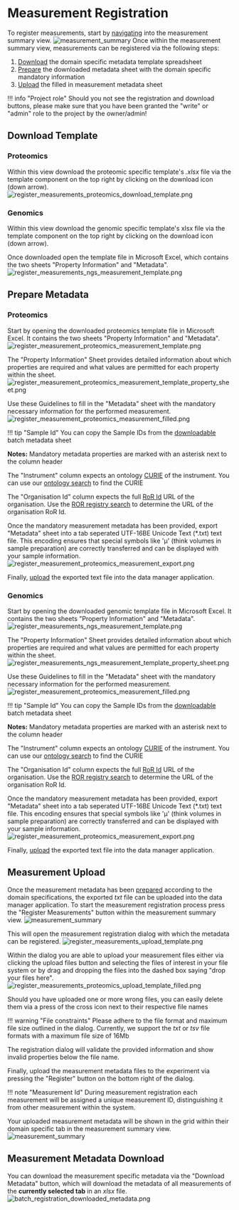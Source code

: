 # Measurement Registration

To register measurements, start by [navigating](measurement_introduction.md#measurement-navigation) into the measurement summary view.
![measurement_summary](images/measurement_summary_no_measurements.png)
Once within the measurement summary view, measurements can be registered via the following steps:

1. [Download](#download-template) the domain specific metadata template spreadsheet
2. [Prepare](#prepare-metadata) the downloaded metadata sheet with the domain specific mandatory information
3. [Upload](#measurement-upload) the filled in measurement metadata sheet

!!! info "Project role"
    Should you not see the registration and download buttons,
    please make sure that you have been granted the "write" or "admin" role to the project by the owner/admin!

## Download Template

### Proteomics

Within this view download the proteomic specific template's _.xlsx_ file via the template component on the top right by clicking
on the download icon (down arrow).
![register_measurements_proteomics_download_template.png](images/measurement_registration_proteomics_download_template.png)

### Genomics

Within this view download the genomic specific template's xlsx file via the template component on the top right by clicking
on the download icon (down arrow).

Once downloaded open the template file in Microsoft Excel, which contains the two sheets "Property Information" and "Metadata".
![register_measurements_ngs_measurement_template.png](images/measurement_registration_ngs_measurement_template.png)

## Prepare Metadata

### Proteomics

Start by opening the downloaded proteomics template file in Microsoft Excel. It contains the two sheets "Property Information" and "Metadata".
![register_measurement_proteomics_measurement_template.png](images/measurement_registration_proteomics_measurement_template.png)

The "Property Information" Sheet provides detailed information about which properties are required and what values are permitted for each property within the sheet.
![register_measurement_proteomics_measurement_template_property_sheet.png](images/measurement_registration_proteomics_measurement_template_property_sheet.png)

Use these Guidelines to fill in the "Metadata" sheet with the mandatory necessary information for the performed measurement.
![register_measurement_proteomics_measurement_filled.png](images/measurement_registration_proteomics_measurement_filled.png)

!!! tip "Sample Id"
    You can copy the Sample IDs from the [downloadable](../batch/batch_registration.md#batch-metadata-download) batch metadata sheet

**Notes:**
Mandatory metadata properties are marked with an asterisk next to the column header

The "Instrument" column expects an ontology [CURIE](https://link.springer.com/article/10.1007/s12599-022-00744-0) of the instrument.
You can use our [ontology search](../ontology_search/ontology_search_introduction.md#ontology-search) to find the CURIE

The "Organisation Id" column expects the full [RoR Id](https://ror.org/about/) URL of the organisation.
Use the [ROR registry search](https://ror.org/search) to determine the URL of the organisation RoR Id.

Once the mandatory measurement metadata has been provided, export "Metadata" sheet into a tab seperated UTF-16BE Unicode Text (*.txt) text file. This encoding ensures that special symbols like 'μ' (think volumes in sample preparation) are correctly transferred and can be displayed with your sample information.
![register_measurement_proteomics_measurement_export.png](images/measurement_registration_proteomics_measurement_export.png)

Finally, [upload](#measurement-upload) the exported text file into the data manager application.

### Genomics

Start by opening the downloaded genomic template file in Microsoft Excel. It contains the two sheets "Property Information" and "Metadata".
![register_measurements_ngs_measurement_template.png](images/measurement_registration_ngs_measurement_template.png)

The "Property Information" Sheet provides detailed information about which properties are required and what values are permitted for each property within the sheet.
![register_measurements_ngs_measurement_template_property_sheet.png](images/measurement_registration_ngs_measurement_template_property_sheet.png)

Use these Guidelines to fill in the "Metadata" sheet with the mandatory necessary information for the performed measurement.
![register_measurement_proteomics_measurement_filled.png](images/measurement_registration_proteomics_measurement_filled.png)

!!! tip "Sample Id"
    You can copy the Sample IDs from the [downloadable](../batch/batch_registration.md#batch-metadata-download) batch metadata sheet

**Notes:**
Mandatory metadata properties are marked with an asterisk next to the column header

The "Instrument" column expects an ontology [CURIE](https://link.springer.com/article/10.1007/s12599-022-00744-0) of the instrument.
You can use our [ontology search](../ontology_search/ontology_search_introduction.md#ontology-search) to find the CURIE

The "Organisation Id" column expects the full [RoR Id](https://ror.org/about/) URL of the organisation.
Use the [ROR registry search](https://ror.org/search) to determine the URL of the organisation RoR Id.

Once the mandatory measurement metadata has been provided, export "Metadata" sheet into a tab seperated UTF-16BE Unicode Text (*.txt) text file. This encoding ensures that special symbols like 'μ' (think volumes in sample preparation) are correctly transferred and can be displayed with your sample information.
![register_measurement_proteomics_measurement_export.png](images/measurement_registration_proteomics_measurement_export.png)

Finally, [upload](#measurement-upload) the exported text file into the data manager application. 

## Measurement Upload

Once the measurement metadata has been [prepared](#prepare-metadata) according to the domain specifications, 
the exported _txt_ file can be uploaded into the data manager application. 
To start the measurement registration process press the "Register Measurements" button within the measurement summary view. 
![measurement_summary](images/measurement_summary_no_measurements.png)

This will open the measurement registration dialog with which the metadata can be registered. 
![register_measurements_upload_template.png](images/measurement_registration_upload_template.png)

Within the dialog you are able to upload your measurement files either via clicking the upload files button and selecting the files of interest in your file system
or by drag and dropping the files into the dashed box saying "drop your files here".
![register_measurements_proteomics_upload_template_filled.png](images/measurement_registration_upload_template_filled.png)

Should you have uploaded one or more wrong files, you can easily delete them via a press of the cross icon next to their respective file names

!!! warning "File constraints"
    Please adhere to the file format and maximum file size outlined in the dialog.
    Currently, we support the _txt_ or _tsv_ file formats with a maximum file size of 16Mb

The registration dialog will validate the provided information and show invalid properties below the file name. 

Finally, upload the measurement metadata files to the experiment via pressing the "Register" button on the bottom right of the dialog.

!!! note "Measurement Id"
    During measurement registration each measurement will be assigned a unique measurement ID,
    distinguishing it from other measurement within the system.

Your uploaded measurement metadata will be shown in the grid within their domain specific tab in the measurement summary view.
![measurement_summary](images/measurement_summary_with_measurements.png)

## Measurement Metadata Download

You can download the measurement specific metadata via the "Download Metadata" button, which will download the metadata of all measurements of the **currently selected tab** in an _xlsx_ file.
![batch_registration_downloaded_metadata.png](images/measurement_registration_downloaded_metadata.png)
